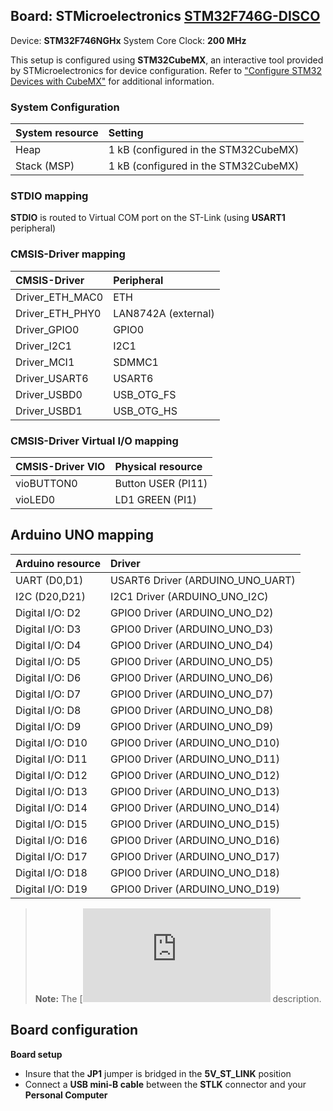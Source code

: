 Board: STMicroelectronics [STM32F746G-DISCO](https://www.st.com/en/evaluation-tools/32f746gdiscovery.html)
------------------------------------------

Device: **STM32F746NGHx**
System Core Clock: **200 MHz**

This setup is configured using **STM32CubeMX**, an interactive tool provided by STMicroelectronics for device configuration.
Refer to ["Configure STM32 Devices with CubeMX"](https://github.com/Open-CMSIS-Pack/cmsis-toolbox/blob/main/docs/CubeMX.md) for additional information.

### System Configuration

| System resource   | Setting
|:------------------|:--------------------------------------
| Heap              | 1 kB (configured in the STM32CubeMX)
| Stack (MSP)       | 1 kB (configured in the STM32CubeMX)

### STDIO mapping

**STDIO** is routed to Virtual COM port on the ST-Link (using **USART1** peripheral)

### CMSIS-Driver mapping

| CMSIS-Driver      | Peripheral
|:------------------|:--------------------------------------
| Driver_ETH_MAC0   | ETH
| Driver_ETH_PHY0   | LAN8742A (external)
| Driver_GPIO0      | GPIO0
| Driver_I2C1       | I2C1
| Driver_MCI1       | SDMMC1
| Driver_USART6     | USART6
| Driver_USBD0      | USB_OTG_FS
| Driver_USBD1      | USB_OTG_HS

### CMSIS-Driver Virtual I/O mapping

| CMSIS-Driver VIO  | Physical resource
|:------------------|:--------------------------------------
| vioBUTTON0        | Button USER (PI11)
| vioLED0           | LD1 GREEN   (PI1)

## Arduino UNO mapping

| Arduino resource  | Driver
|:------------------|:--------------------------------------
| UART (D0,D1)      | USART6 Driver (ARDUINO_UNO_UART)
| I2C  (D20,D21)    | I2C1   Driver (ARDUINO_UNO_I2C)
| Digital I/O: D2   | GPIO0  Driver (ARDUINO_UNO_D2)
| Digital I/O: D3   | GPIO0  Driver (ARDUINO_UNO_D3)
| Digital I/O: D4   | GPIO0  Driver (ARDUINO_UNO_D4)
| Digital I/O: D5   | GPIO0  Driver (ARDUINO_UNO_D5)
| Digital I/O: D6   | GPIO0  Driver (ARDUINO_UNO_D6)
| Digital I/O: D7   | GPIO0  Driver (ARDUINO_UNO_D7)
| Digital I/O: D8   | GPIO0  Driver (ARDUINO_UNO_D8)
| Digital I/O: D9   | GPIO0  Driver (ARDUINO_UNO_D9)
| Digital I/O: D10  | GPIO0  Driver (ARDUINO_UNO_D10)
| Digital I/O: D11  | GPIO0  Driver (ARDUINO_UNO_D11)
| Digital I/O: D12  | GPIO0  Driver (ARDUINO_UNO_D12)
| Digital I/O: D13  | GPIO0  Driver (ARDUINO_UNO_D13)
| Digital I/O: D14  | GPIO0  Driver (ARDUINO_UNO_D14)
| Digital I/O: D15  | GPIO0  Driver (ARDUINO_UNO_D15)
| Digital I/O: D16  | GPIO0  Driver (ARDUINO_UNO_D16)
| Digital I/O: D17  | GPIO0  Driver (ARDUINO_UNO_D17)
| Digital I/O: D18  | GPIO0  Driver (ARDUINO_UNO_D18)
| Digital I/O: D19  | GPIO0  Driver (ARDUINO_UNO_D19)

> **Note:** The [![Arduino connector](https://github.com/Open-CMSIS-Pack/cmsis-toolbox/blob/main/docs/ReferenceApplications.md#arduino-shield) description.

## Board configuration

**Board setup**
  - Insure that the **JP1** jumper is bridged in the **5V_ST_LINK** position
  - Connect a **USB mini-B cable** between the **STLK** connector and your **Personal Computer**
